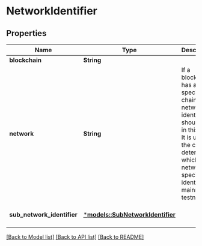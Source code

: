 # NetworkIdentifier

## Properties
Name | Type | Description | Notes
------------ | ------------- | ------------- | -------------
**blockchain** | **String** |  | 
**network** | **String** | If a blockchain has a specific chain-id or network identifier, it should go in this field. It is up to the client to determine which network-specific identifier is mainnet or testnet.  | 
**sub_network_identifier** | [***models::SubNetworkIdentifier**](SubNetworkIdentifier.md) |  | [optional] [default to None]

[[Back to Model list]](../README.md#documentation-for-models) [[Back to API list]](../README.md#documentation-for-api-endpoints) [[Back to README]](../README.md)


